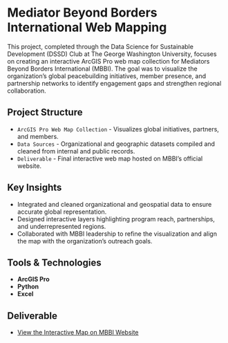  # Mediator Beyond Borders International Web Mapping
This project, completed through the Data Science for Sustainable Development (DSSD) Club at The George Washington University, focuses on creating an interactive ArcGIS Pro web map collection for Mediators Beyond Borders International (MBBI). The goal was to visualize the organization’s global peacebuilding initiatives, member presence, and partnership networks to identify engagement gaps and strengthen regional collaboration. 

## Project Structure
- `ArcGIS Pro Web Map Collection` - Visualizes global initiatives, partners, and members.
- `Data Sources` - Organizational and geographic datasets compiled and cleaned from internal and public records.
- `Deliverable` - Final interactive web map hosted on MBBI’s official website.

## Key Insights
- Integrated and cleaned organizational and geospatial data to ensure accurate global representation.
- Designed interactive layers highlighting program reach, partnerships, and underrepresented regions.
- Collaborated with MBBI leadership to refine the visualization and align the map with the organization’s outreach goals.
  
## Tools & Technologies
 - **ArcGIS Pro** 
- **Python**
- **Excel** 

## Deliverable
- [View the Interactive Map on MBBI Website](https://mediatorsbeyondborders.org/why-we-are-here/)
